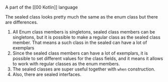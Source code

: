 A part of the [[00 Kotlin]] language

The sealed class looks pretty much the same as the enum class but there are differences.
1. All Enum class members is singletons, sealed class members can be singletons, but it is possible to make a regular class as the sealed class member. That means a such class in the sealed can have a lot of exemplars
2. Since the sealed class members can have a lot of exemplars, it is possible to set different values for the class fields, and it means it allows to work with regular classes as the enum members.
3. The sealed classes are super useful together with `when` construction.
4. Also, there are sealed interfaces.